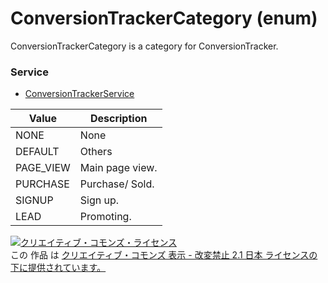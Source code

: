 # ConversionTrackerCategory (enum)
ConversionTrackerCategory is a category for ConversionTracker.
### Service
+ [ConversionTrackerService](../services/ConversionTrackerService.md)

| Value | Description | 
|---|---|
| NONE| None |
| DEFAULT| Others |
| PAGE_VIEW| Main page view. |
| PURCHASE| Purchase/ Sold. |
| SIGNUP| Sign up. |
| LEAD| Promoting. |
<a rel="license" href="http://creativecommons.org/licenses/by-nd/2.1/jp/"><img alt="クリエイティブ・コモンズ・ライセンス" style="border-width:0" src="https://i.creativecommons.org/l/by-nd/2.1/jp/88x31.png" /></a><br />この 作品 は <a rel="license" href="http://creativecommons.org/licenses/by-nd/2.1/jp/">クリエイティブ・コモンズ 表示 - 改変禁止 2.1 日本 ライセンスの下に提供されています。</a>
